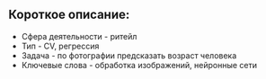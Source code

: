 ## Короткое описание:
* Сфера деятельности - ритейл
* Тип - CV, регрессия
* Задача - по фотографии предсказать возраст человека
* Ключевые слова - обработка изображений, нейронные сети
